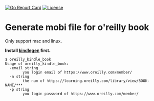 [![Go Report Card](https://goreportcard.com/badge/github.com/zyh94946/oreilly_kindle_book)](https://goreportcard.com/report/github.com/zyh94946/oreilly_kindle_book) [![License](https://img.shields.io/badge/License-MIT-blue.svg)](https://github.com/zyh94946/oreilly_kindle_book/blob/master/LICENSE)

# Generate mobi file for o'reilly book

Only support mac and linux.

**Install [kindlegen](https://www.amazon.com/gp/feature.html?ie=UTF8&docId=1000765211.) first.**

```
$ oreilly_kindle_book
Usage of oreilly_kindle_book:
  -email string
        you login email of https://www.oreilly.com/member/
  -n string
        the num of https://learning.oreilly.com/library/view/BOOK-NAME/***
  -p string
        you login password of https://www.oreilly.com/member/
```
